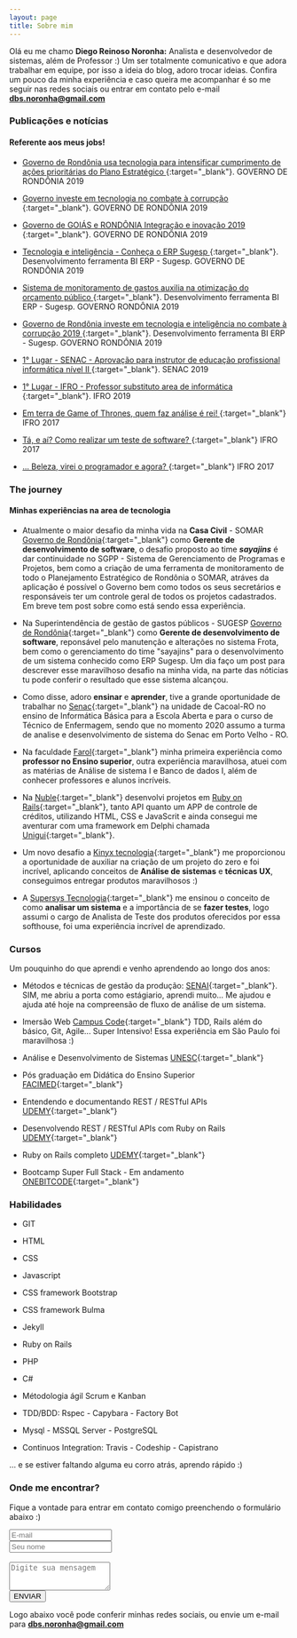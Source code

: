 ```yaml
---
layout: page
title: Sobre mim
---
```


Olá eu me chamo <strong>Diego Reinoso Noronha:</strong> Analista e desenvolvedor de sistemas, além  de Professor :)
Um ser totalmente comunicativo e que adora trabalhar em equipe, por isso a ideia do blog, adoro trocar ideias. Confira um pouco da minha experiência e caso queira me acompanhar é so me seguir nas redes sociais ou entrar em contato pelo e-mail <strong>dbs.noronha@gmail.com</strong>

### Publicações e notícias <span class="fa fa-comments"></span> 
#### Referente aos meus jobs!

* [Governo de Rondônia usa tecnologia para intensificar cumprimento de ações prioritárias do Plano Estratégico <span class="fa fa-external-link"></span>](http://www.rondonia.ro.gov.br/governo-de-rondonia-usa-tecnologia-para-intensificar-cumprimento-de-acoes-prioritarias-do-plano-estrategico/?fbclid=IwAR1cK0M58CfSvXjpC1meURlsjcllCnvgtvUP2r42JNmi1hbeFyiG5cLBE5c
){:target="_blank"}. GOVERNO DE RONDÔNIA 2019

* [Governo investe em tecnologia no combate à corrupção <span class="fa fa-external-link"></span>](https://www.youtube.com/watch?v=V_n4MPFHY70){:target="_blank"}. GOVERNO DE RONDÔNIA 2019


* [Governo de GOIÁS e RONDÔNIA Integração e inovação 2019 <span class="fa fa-external-link"></span>](https://www.facebook.com/plugins/post.php?href=https%3A%2F%2Fwww.facebook.com%2Fsugesp.rondonia%2Fposts%2F742528139540804&width=500){:target="_blank"}. GOVERNO DE RONDÔNIA 2019

* [Tecnologia e inteligência - Conheça o ERP Sugesp <span class="fa fa-external-link"></span>](https://www.facebook.com/sugesp.rondonia/videos/462424711185403/){:target="_blank"}. Desenvolvimento ferramenta BI ERP - Sugesp. GOVERNO DE RONDÔNIA 2019

* [Sistema de monitoramento de gastos auxilia na otimização do orçamento público <span class="fa fa-external-link"></span>](https://www.facebook.com/governoderondonia/photos/a.205755659455119/2493275350703127/?type=3&theater){:target="_blank"}. Desenvolvimento ferramenta BI ERP - Sugesp. GOVERNO RONDÔNIA 2019

* [Governo de Rondônia investe em tecnologia e inteligência no combate à corrupção 2019 <span class="fa fa-external-link"></span>](http://www.rondonia.ro.gov.br/governo-de-rondonia-investe-em-tecnologia-e-inteligencia-no-combate-a-corrupcao/){:target="_blank"}. Desenvolvimento ferramenta BI ERP - Sugesp. GOVERNO RONDÔNIA 2019

* [1° Lugar - SENAC - Aprovação para instrutor de educação profissional informática nível II <span class="fa fa-external-link"></span>](http://www.ro.senac.br/wp-content/uploads/2019/05/RESULTADO_FINAL_INFORMATICA_NIVEL_II_ADITIVO.pdf){:target="_blank"}. SENAC 2019

* [1° Lugar - IFRO - Professor substituto area de informática <span class="fa fa-external-link"></span>](https://selecao.ifro.edu.br/component/phocadownload/category/593-2019-professor-substituto-calama?download=5887:homologacao-do-resultado-final){:target="_blank"}. IFRO 2019

* [Em terra de Game of Thrones, quem faz análise é rei! <span class="fa fa-external-link"></span>](https://medium.com/@diegonoronha/como-%C3%A9-bom-trocar-ideias-1f66523f17a3){:target="_blank"} IFRO 2017

* [Tá, e aí? Como realizar um teste de software? <span class="fa fa-external-link"></span>](https://medium.com/@diegonoronha/como-%C3%A9-bom-trocar-ideias-1f66523f17a3){:target="_blank"} IFRO 2017

* [... Beleza, virei o programador e agora? <span class="fa fa-external-link"></span>](https://medium.com/@diegonoronha/como-%C3%A9-bom-trocar-ideias-1f66523f17a3){:target="_blank"} IFRO 2017


### The journey <span class="fa fa-briefcase"></span>
#### Minhas experiências na area de tecnologia

* Atualmente o maior desafio da minha vida na **Casa Civil** - SOMAR [Governo de Rondônia](http://somar.ro.gov.br/){:target="_blank"} como  **Gerente de desenvolvimento de software**, o desafio proposto ao time ***sayajins*** é dar continuidade no SGPP - Sistema de Gerenciamento de Programas e Projetos, bem como a criação de uma ferramenta de monitoramento de todo o Planejamento Estratégico de Rondônia o SOMAR, atráves da aplicação é possível o Governo bem como todos os seus secretários e responsáveis ter um controle geral de todos os projetos cadastrados. Em breve tem post sobre como está sendo essa experiência.

* Na Superintendência de gestão de gastos públicos - SUGESP [Governo de Rondônia](http://www.rondonia.ro.gov.br/sugespe/){:target="_blank"} como  **Gerente de desenvolvimento de software**, reponsável pelo manutenção e alterações no sistema Frota, bem como o gerenciamento do time "sayajins" para o desenvolvimento de um sistema conhecido como ERP Sugesp. Um dia faço um post para descrever esse maravilhoso desafio na minha vida, na parte das nóticias tu pode conferir o resultado que esse sistema alcançou.

* Como disse, adoro **ensinar** e **aprender**, tive a grande oportunidade de trabalhar no [Senac](http://www.ro.senac.br/){:target="_blank"} na unidade de Cacoal-RO no ensino de Informática Básica para a Escola Aberta e para o curso de Técnico de Enfermagem, sendo que no momento 2020 assumo a turma de analise e desenvolvimento de sistema do Senac em Porto Velho - RO.

* Na faculdade [Farol](http://farol.edu.br/){:target="_blank"} minha primeira experiência como **professor no Ensino superior**, outra experiência maravilhosa, atuei com as matérias de Análise de sistema I e Banco de dados I, além de conhecer professores e alunos incríveis.

* Na [Nuble](http://nuble.com.br){:target="_blank"} desenvolvi projetos em [Ruby on Rails](https://rubyonrails.org/){:target="_blank"}, tanto API quanto um APP de controle de créditos, utilizando HTML, CSS e JavaScrit e ainda consegui me aventurar com uma framework em Delphi chamada [Unigui](http://www.unigui.com){:target="_blank"}.

* Um novo desafio a [Kinyx tecnologia](http://kinyx.com.br){:target="_blank"} me proporcionou a oportunidade de auxiliar na criação de um projeto do zero e foi incrível, aplicando conceitos de **Análise de sistemas** e **técnicas UX**, conseguimos entregar produtos maravilhosos :)

* A [Supersys Tecnologia](http://supersys.com.br){:target="_blank"} me ensinou o conceito de como **analisar um sistema** e a importância de se **fazer testes**, logo assumi o cargo de Analista de Teste dos produtos oferecidos por essa softhouse, foi uma experiência incrível de aprendizado.



### Cursos <span class="fa fa-graduation-cap"></span>

Um pouquinho do que aprendi e venho aprendendo ao longo dos anos:

* Métodos e técnicas de gestão da produção: [SENAI](http://www.portaldaindustria.com.br/senai/){:target="_blank"}. SIM, me abriu a porta como estágiario, aprendi muito... Me ajudou e ajuda até hoje na compreensão de fluxo de análise de um sistema.

* Imersão Web [Campus Code](https://campuscode.com.br/imersao-web){:target="_blank"} TDD, Rails além do básico, Git, Agile... Super Intensivo! Essa experiência em São Paulo foi maravilhosa :)

* Análise e Desenvolvimento de Sistemas [UNESC](http://www.unescnet.br/){:target="_blank"}

* Pós graduação em Didática do Ensino Superior [FACIMED](http://facimed.edu.br/){:target="_blank"}

* Entendendo e documentando REST / RESTful APIs [UDEMY](https://www.udemy.com/restful-apis/){:target="_blank"}

* Desenvolvendo REST / RESTful APIs com Ruby on Rails [UDEMY](https://www.udemy.com/rubyonrails-api/){:target="_blank"}

* Ruby on Rails completo [UDEMY](https://www.udemy.com/rubyonrails){:target="_blank"}

* Bootcamp Super Full Stack - Em andamento [ONEBITCODE](https://onebitcode.com/course/bootcamp-super-full-stack-8/){:target="_blank"}


### Habilidades <span class="fa fa-list-alt"></span>

* GIT

* HTML

* CSS

* Javascript

* CSS framework Bootstrap

* CSS framework Bulma

* Jekyll

* Ruby on Rails

* PHP

* C#

* Métodologia ágil Scrum e Kanban

* TDD/BDD: Rspec - Capybara - Factory Bot

* Mysql - MSSQL Server - PostgreSQL

* Continuos Integration: Travis - Codeship - Capistrano

... e se estiver faltando alguma eu corro atrás, aprendo rápido :)


### Onde me encontrar? <span class="fa fa-map-marker"></span>

<form action="https://formspree.io/dbs.noronha@gmail.com" method="POST" class="form" id="contact-form">
  <p>Fique a vontade para entrar em contato comigo preenchendo o formulário abaixo :)</p>
  <div class="row">
    <div class="col-xs-6">
      <input type="email" name="_replyto" class="form-control input-lg" placeholder="E-mail" title="Email">
    </div>
    <div class="col-xs-6">
      <input type="text" name="name" class="form-control input-lg" placeholder="Seu nome" title="Name">
    </div>
  </div><br>
  <input type="hidden" name="_subject" value="Nova mensagem de diegonoronha.com.br">
  <textarea type="text" name="content" class="form-control input-lg" placeholder="Digite sua mensagem" title="Message" required="required" rows="3"></textarea>
  <input type="text" name="_gotcha" style="display:none">
  <input type="hidden" name="_next" value="?message=Sua mensagem foi enviada com sucesso"><br>
  <button type="submit" class="btn btn-lg btn-success"> <i class="fa fa-envelope"></i> ENVIAR</button>
</form>

Logo abaixo você pode conferir minhas redes sociais, ou envie um e-mail para <strong>dbs.noronha@gmail.com</strong>